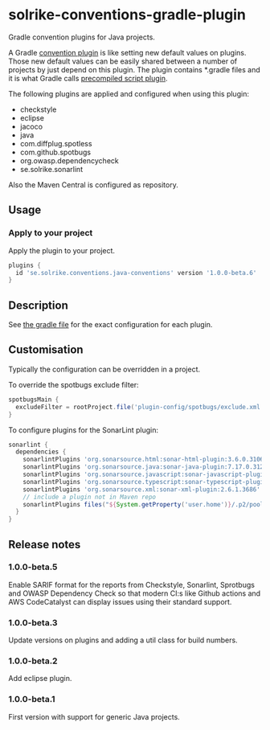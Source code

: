 # solrike-conventions-gradle-plugin
Gradle convention plugins for Java projects.

A Gradle
[convention plugin](https://docs.gradle.org/current/userguide/sharing_build_logic_between_subprojects.html#sec:convention_plugins)
is like setting new default values on plugins. Those new default values can be easily shared between a number of
projects by just depend on this plugin.
The plugin contains *.gradle files and it is what Gradle calls
[precompiled script plugin](https://docs.gradle.org/current/userguide/custom_plugins.html#sec:precompiled_plugins).

The following plugins are applied and configured when using this plugin:
* checkstyle
* eclipse
* jacoco
* java
* com.diffplug.spotless
* com.github.spotbugs
* org.owasp.dependencycheck
* se.solrike.sonarlint

Also the Maven Central is configured as repository.

## Usage
### Apply to your project
Apply the plugin to your project.

```groovy
plugins {
  id 'se.solrike.conventions.java-conventions' version '1.0.0-beta.6'
}
```

## Description
See [the gradle file](./src/main/groovy/se.solrike.conventions.java-conventions.gradle) for the exact configuration for
each plugin.

## Customisation
Typically the configuration can be overridden in a project.

To override the spotbugs exclude filter:

```groovy
spotbugsMain {
  excludeFilter = rootProject.file('plugin-config/spotbugs/exclude.xml')
}
```

To configure plugins for the SonarLint plugin:

```groovy
sonarlint {
  dependencies {
    sonarlintPlugins 'org.sonarsource.html:sonar-html-plugin:3.6.0.3106'
    sonarlintPlugins 'org.sonarsource.java:sonar-java-plugin:7.17.0.31219'
    sonarlintPlugins 'org.sonarsource.javascript:sonar-javascript-plugin:8.8.0.17228' // both JS and TS
    sonarlintPlugins 'org.sonarsource.typescript:sonar-typescript-plugin:2.1.0.4359'
    sonarlintPlugins 'org.sonarsource.xml:sonar-xml-plugin:2.6.1.3686'
    // include a plugin not in Maven repo
    sonarlintPlugins files("${System.getProperty('user.home')}/.p2/pool/plugins/org.sonarlint.eclipse.core_7.2.1.42550/plugins/sonar-secrets-plugin-1.1.0.36766.jar")
  }
}
```


## Release notes
### 1.0.0-beta.5
Enable SARIF format for the reports from Checkstyle, Sonarlint, Sprotbugs and OWASP Dependency Check so that
modern CI:s like Github actions and AWS CodeCatalyst can display issues using their standard support.

### 1.0.0-beta.3
Update versions on plugins and adding a util class for build numbers.

### 1.0.0-beta.2
Add eclipse plugin.

### 1.0.0-beta.1
First version with support for generic Java projects.


